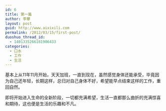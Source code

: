 ```yaml
---
id: 6
title: 第一篇
author: 李攀
layout: post
guid: http://www.aixixili.com
permalink: /2012/03/15/first-post/
duoshuo_thread_id:
  - 1401335266181906433
categories:
  - 口水
  - 工作
  - 生活
---
```

基本上从11年11月开始，天天加班，一直到现在，虽然感觉身体还能承受，毕竟因为自己还年轻，长期这样，总归对自己身体不好，希望能早点结束这样的工作，重回自然。

即将开始进入生命的全新阶段，一切都充满希望，生活一直都那么曲折的充满惊喜和期待，这也便是生活的乐趣和不凡。
